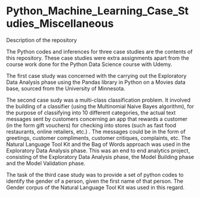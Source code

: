 # Python_Machine_Learning_Case_Studies_Miscellaneous

Description of the repository

The Python codes and inferences for three case studies are the contents of this repository. These case studies were extra assignments apart from the course work done for the Python Data Science course with Udemy.

The first case study was concerned with the carrying out the Exploratory Data Analysis phase using the Pandas library in Python on a Movies data base, sourced from the University of Minnesota.

The second case sudy was a multi-class classification problem. It involved the building of a classifier (using the Multinomial Naive Bayes algorithm), for the purpose of classifying into 10 different categories, the actual text messages sent by customers concerning an app that rewards a customer (in the form gift vouchers) for checking into stores (such as fast food restaurants, online retailers, etc.) . The messages could be in the form of greetings, customer compliments, customer critiques, complaints, etc. The Natural Language Tool Kit and the Bag of Words approach was used in the Exploratory Data Analysis phase. This was an end to end analytics project, consisting of the Exploratory Data Analysis phase, the Model Building phase and the Model Validation phase. 

The task of the third case study was to provide a set of python codes to identify the gender of a person, given the first name of that person. The Gender corpus of the Natural Language Tool Kit was used in this regard. 
